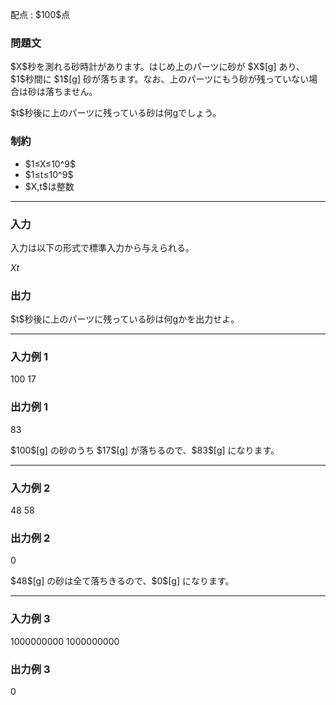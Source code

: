
<div>

<span>

<span>

<p>
配点 : $100$点
</p>

<div>

<section>

### **問題文**

<p>
$X$秒を測れる砂時計があります。はじめ上のパーツに砂が $X$[g] あり、$1$秒間に $1$[g] 砂が落ちます。なお、上のパーツにもう砂が残っていない場合は砂は落ちません。
</p>

<p>
$t$秒後に上のパーツに残っている砂は何gでしょう。
</p>

</section>

</div>

<div>

<section>

### **制約**

<ul>

<li>
$1≤X≤10^9$
</li>

<li>
$1≤t≤10^9$
</li>

<li>
$X,t$は整数
</li>

</ul>

</section>

</div>

---

<div>

<div>

<section>

### **入力**

<p>
入力は以下の形式で標準入力から与えられる。
</p>

<div>

$X$$t$
</div>

</section>

</div>

<div>

<section>

### **出力**

<p>
$t$秒後に上のパーツに残っている砂は何gかを出力せよ。
</p>

</section>

</div>

</div>

---

<div>

<section>

### **入力例 1**

<div>

100 17

</div>

</section>

</div>

<div>

<section>

### **出力例 1**

<div>

83

</div>

<p>
$100$[g] の砂のうち $17$[g] が落ちるので、$83$[g] になります。
</p>

</section>

</div>

---

<div>

<section>

### **入力例 2**

<div>

48 58

</div>

</section>

</div>

<div>

<section>

### **出力例 2**

<div>

0

</div>

<p>
$48$[g] の砂は全て落ちきるので、$0$[g] になります。
</p>

</section>

</div>

---

<div>

<section>

### **入力例 3**

<div>

1000000000 1000000000

</div>

</section>

</div>

<div>

<section>

### **出力例 3**

<div>

0

</div>

</section>

</div>

</span>

</span>

</div>
